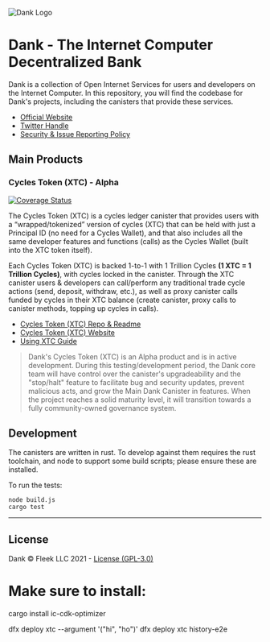 ![Dank Logo](https://storageapi.fleek.co/fleek-team-bucket/Dank/Banner.png)

# Dank - The Internet Computer Decentralized Bank

Dank is a collection of Open Internet Services for users and developers on the Internet Computer. In this repository, you will find the codebase for Dank's projects, including the canisters that provide these services.

- [Official Website](https://dank.ooo/) 
- [Twitter Handle](https://twitter.com/dank_ois)
- [Security & Issue Reporting Policy](https://github.com/Psychedelic/dank/security/policy) 

## Main Products

### Cycles Token (XTC) - Alpha

[![Coverage Status](https://coveralls.io/repos/github/Psychedelic/dank/badge.svg?branch=main)](https://coveralls.io/github/Psychedelic/dank?branch=main)

The Cycles Token (XTC) is a cycles ledger canister that provides users with a “wrapped/tokenized” version of cycles (XTC) that can be held with just a Principal ID (no need for a Cycles Wallet), and that also includes all the same developer features and functions (calls) as the Cycles Wallet (built into the XTC token itself). 

Each Cycles Token (XTC) is backed 1-to-1 with 1 Trillion Cycles **(1 XTC = 1 Trillion Cycles)**, with cycles locked in the canister. Through the XTC canister users & developers can call/perform any traditional trade cycle actions (send, deposit, withdraw, etc.), as well as proxy canister calls funded by cycles in their XTC balance (create canister, proxy calls to canister methods, topping up cycles in calls).

- [Cycles Token (XTC) Repo & Readme](https://github.com/Psychedelic/dank/tree/main/xtc)
- [Cycles Token (XTC) Website](https://dank.ooo/xtc/) 
- [Using XTC Guide](https://docs.dank.ooo/xtc/getting-started/)

>Dank's Cycles Token (XTC) is an Alpha product and is in active development. During this testing/development period, the Dank core team will have control over the canister's upgradeability and the "stop/halt" feature to facilitate bug and security updates, prevent malicious acts, and grow the Main Dank Canister in features.
>When the project reaches a solid maturity level, it will transition towards a fully community-owned governance system.

## Development

The canisters are written in rust. To develop against them requires the rust toolchain, and node to support some build scripts; please ensure these are installed.

To run the tests:

```
node build.js
cargo test
```

----

## License

Dank © Fleek LLC 2021 - [License (GPL-3.0)](https://github.com/Psychedelic/dank/blob/main/LICENSE)

# Make sure to install: 
cargo install ic-cdk-optimizer

dfx deploy xtc --argument '("hi", "ho")'
dfx deploy xtc history-e2e